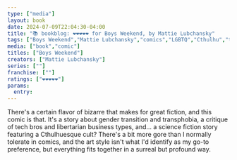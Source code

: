 ```yaml
---
type: ["media"]
layout: book
date: 2024-07-09T22:04:30-04:00
title: "📚 bookblog: ❤️❤️❤️❤️❤️ for Boys Weekend, by Mattie Lubchansky"
tags: ["Boys Weekend","Mattie Lubchansky","comics","LGBTQ","Cthulhu","transphobia"]
media: ["book","comic"]
titles: ["Boys Weekend"]
creators: ["Mattie Lubchansky"]
series: [""]
franchise: [""]
ratings: ["❤️❤️❤️❤️❤️"]
params:
  entry:
---
```


There's a certain flavor of bizarre that makes for great fiction, and this comic is that. It's a story about gender transition and transphobia, a critique of tech bros and libertarian business types, and... a science fiction story featuring a Cthulhuesque cult? There's a bit more gore than I normally tolerate in comics, and the art style isn't what I'd identify as my go-to preference, but everything fits together in a surreal but profound way.
